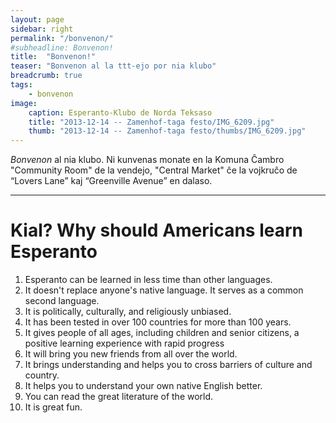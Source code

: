 ```yaml
---
layout: page
sidebar: right
permalink: "/bonvenon/"
#subheadline: Bonvenon!
title:  "Bonvenon!"
teaser: "Bonvenon al la ttt-ejo por nia klubo"
breadcrumb: true
tags:
    - bonvenon
image:
    caption: Esperanto-Klubo de Norda Teksaso
    title: "2013-12-14 -- Zamenhof-taga festo/IMG_6209.jpg"
    thumb: "2013-12-14 -- Zamenhof-taga festo/thumbs/IMG_6209.jpg"
---
```

*Bonvenon* al nia klubo.  Ni kunvenas monate en la Komuna Ĉambro "Community Room" de la vendejo, "Central Market" ĉe la vojkruĉo de “Lovers Lane” kaj “Greenville Avenue” en dalaso.  

----------------

# Kial?    Why should Americans learn Esperanto

1. Esperanto can be learned in less time than other languages. 
1. It doesn't replace anyone's native language. It serves as a common second language.
1. It is politically, culturally, and religiously unbiased.
1. It has been tested in over 100 countries for more than 100 years.
1. It gives people of all ages, including children and senior citizens, a positive learning experience with rapid progress
1. It will bring you new friends from all over the world.
1. It brings understanding and helps you to cross barriers of culture and country.
1. It helps you to understand your own native English better.
1. You can read the great literature of the world.
1. It is great fun.
